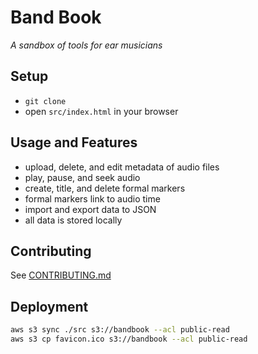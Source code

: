 # Band Book

*A sandbox of tools for ear musicians*

## Setup

- `git clone`
- open `src/index.html` in your browser

## Usage and Features

- upload, delete, and edit metadata of audio files
- play, pause, and seek audio
- create, title, and delete formal markers
- formal markers link to audio time
- import and export data to JSON
- all data is stored locally

## Contributing

See [CONTRIBUTING.md](CONTRIBUTING.md)

## Deployment

```bash
aws s3 sync ./src s3://bandbook --acl public-read
aws s3 cp favicon.ico s3://bandbook --acl public-read
```
